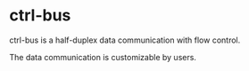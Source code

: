 # ctrl-bus
ctrl-bus is a half-duplex data communication with flow control.

The data communication is customizable by users.
